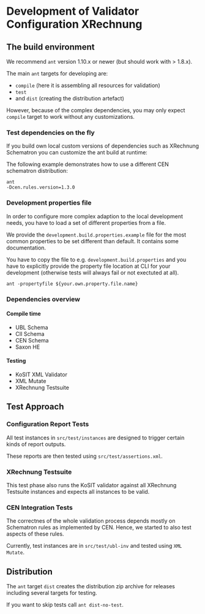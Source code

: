 # Development of Validator Configuration XRechnung

## The build environment

We recommend `ant` version 1.10.x or newer (but should work with > 1.8.x).

The main `ant` targets for developing are:

* `compile` (here it is assembling all resources for validation)
* `test`
* and `dist` (creating the distribution artefact)

However, because of the complex dependencies, you may only expect `compile` target to work without any customizations.

### Test dependencies on the fly

If you build own local custom versions of dependencies such as XRechnung Schematron you can customize the ant build at runtime:

The following example demonstrates how to use a different CEN schematron distribution:
```shell
ant
-Dcen.rules.version=1.3.0
```

### Development properties file

In order to configure more complex adaption to the local development needs, you have to load a set of different properties from a file.

We provide the `development.build.properties.example` file for the most common properties to be set different than default. It contains some documentation.

You have to copy the file to e.g. `development.build.properties` and you have to explicitly provide the property file location at CLI for your development (otherwise tests will always fail or not exectuted at all).

```shell
ant -propertyfile ${your.own.property.file.name}
```

### Dependencies overview

#### Compile time

* UBL Schema
* CII Schema
* CEN Schema
* Saxon HE

#### Testing

* KoSIT XML Validator
* XML Mutate
* XRechnung Testsuite

## Test Approach

### Configuration Report Tests

All test instances in `src/test/instances` are designed to trigger certain kinds of report outputs.

These reports are then tested using `src/test/assertions.xml`.


### XRechnung Testsuite

This test phase also runs the KoSIT validator against all XRechnung Testsuite instances and expects all instances to be valid.

### CEN Integration Tests

The correctnes of the whole validation process depends mostly on Schematron rules as implemented by CEN.
Hence, we started to also test aspects of these rules.

Currently, test instances are in `src/test/ubl-inv` and tested using `XML Mutate`.

## Distribution

The `ant` target `dist` creates the distribution zip archive for releases including several targets for testing.

If you want to skip tests call `ant dist-no-test`.
